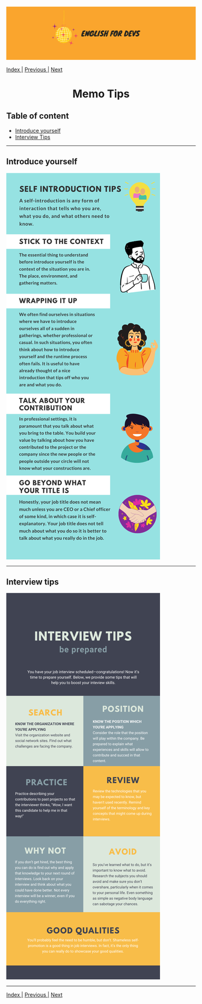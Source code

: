 ![portada](/assets/english_devs.png)

[Index |](/readme.md) [Previous |](../interview/interview_grammar.md) [Next](../resources/resources.md)

<h1 align= "center">
Memo Tips
</h1>

## Table of content

- [Introduce yourself](#introduce-yourself)
- [Interview Tips](#interview-tips)

---

## Introduce yourself
![introduce yourself](../memo_tips/introduce.png)

---

## Interview tips
![interview tips](../memo_tips/InterviewTips.png)

---

[Index |](/readme.md) [Previous |](../interview/interview_grammar.md) [Next](../resources/resources.md)